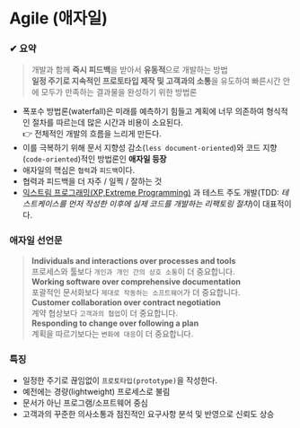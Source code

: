 
# Agile (애자일)


### ✔ 요약
> 개발과 함께 **즉시 피드백**을 받아서 **유동적**으로 개발하는 방법  
> **일정 주기로 지속적인 프로토타입 제작 및 고객과의 소통**을 유도하여 빠른시간 안에 모두가 만족하는 결과물을 완성하기 위한 방법론


* 폭포수 방법론(waterfall)은 미래를 예측하기 힘들고 계획에 너무 의존하여 형식적인 절차를 따르는데 많은 시간과 비용이 소요된다.   
  👉 전체적인 개발의 흐름을 느리게 만든다.
* 이를 극복하기 위해 문서 지향성 감소(`less document-oriented`)와 코드 지향(`code-oriented`)적인 방법론인 **애자일 등장**
* 애자일의 핵심은 `협력`과 `피드백`이다.
* 협력과 피드백을 더 자주 / 일찍 / 잘하는 것
* [익스트림 프로그래밍(XP,Extreme Programming)](https://namu.wiki/w/%EC%9D%B5%EC%8A%A4%ED%8A%B8%EB%A6%BC%20%ED%94%84%EB%A1%9C%EA%B7%B8%EB%9E%98%EB%B0%8D) 과 테스트 주도 개발(TDD: _테스트케이스를 먼저 작성한 이후에 실제 코드를 개발하는 리팩토링 절차_)이 대표적이다.

### 애자일 선언문
> **Individuals and interactions over processes and tools**  
> 프로세스와 툴보다 `개인과 개인 간의 상호 소통`이 더 중요합니다.  
> **Working software over comprehensive documentation**  
> 포괄적인 문서화보다 `제대로 작동하는 소프트웨어`가 더 중요합니다.  
> **Customer collaboration over contract negotiation**  
> 계약 협상보다 `고객과의 협업`이 더 중요합니다.  
> **Responding to change over following a plan**  
> 계획을 따르기보다는 `변화에 대응`이 더 중요합니다.

### 특징
* 일정한 주기로 끊임없이 `프로토타입(prototype)`을 작성한다.
* 예전에는 경량(lightweight) 프로세스로 불림
* 문서가 아닌 프로그램/소프트웨어 중심
* 고객과의 꾸준한 의사소통과 점진적인 요구사항 분석 및 반영으로 신뢰도 상승